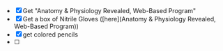 - [x] Get "Anatomy & Physiology Revealed, Web-Based Program"
- [x] Get a box of Nitrile Gloves ([here](Anatomy & Physiology Revealed, Web-Based Program))
- [x] get colored pencils
- [ ] 